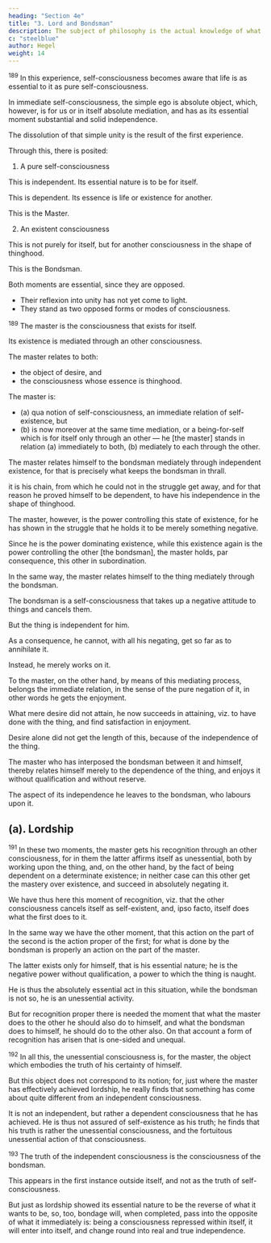 ```yaml
---
heading: "Section 4e"
title: "3. Lord and Bondsman"
description: The subject of philosophy is the actual knowledge of what truly is.
c: "steelblue"
author: Hegel
weight: 14
---
```


<!-- ## 3.  -->

<sup>189</sup> In this experience, self-consciousness becomes aware that life is as essential to it as pure self-consciousness.

In immediate self-consciousness, the simple ego is absolute object, which, however, is for us or in itself absolute mediation, and has as its essential moment substantial and solid independence.

The dissolution of that simple unity is the result of the first experience.

Through this, there is posited:

1. A pure self-consciousness

This is independent. Its essential nature is to be for itself.

This is dependent. Its essence is life or existence for another. 

This is the Master.

2. An existent consciousness
 
This is not purely for itself, but for another consciousness in the shape of thinghood.

This is the Bondsman.


Both moments are essential, since they are opposed.
- Their reflexion into unity has not yet come to light.
- They stand as two opposed forms or modes of consciousness. 


<sup>189</sup> The master is the consciousness that exists for itself.

Its existence is mediated through an other consciousness.

<!-- ; but no longer merely the general notion of existence for self.  -->

<!-- Rather, it is a consciousness existing on its own account which is  -->

<!-- , i.e. through an other whose very nature implies that it is bound up with an independent being or with thinghood in general.  -->
 <!-- brings himself into relation  these moments, to a thing as such,-->

The master relates to both:
- the object of desire, and
- the consciousness whose essence is thinghood. 

The master is:

- (a) qua notion of self-consciousness, an immediate relation of self-existence, but 
- (b) is now moreover at the same time mediation, or a being-for-self which is for itself only through an other — he [the master] stands in relation (a) immediately to both, (b) mediately to each through the other. 

The master relates himself to the bondsman mediately through independent existence, for that is precisely what keeps the bondsman in thrall.

it is his chain, from which he could not in the struggle get away, and for that reason he proved himself to be dependent, to have his independence in the shape of thinghood. 

The master, however, is the power controlling this state of existence, for he has shown in the struggle that he holds it to be merely something negative. 

Since he is the power dominating existence, while this existence again is the power controlling the other [the bondsman], the master holds, par consequence, this other in subordination. 

In the same way, the master relates himself to the thing mediately through the bondsman. 

The bondsman is a self-consciousness that takes up a negative attitude to things and cancels them. 

But the thing is independent for him.

As a consequence, he cannot, with all his negating, get so far as to annihilate it.

 <!-- outright and be done with it; that is to say, -->
Instead, he merely works on it. 

To the master, on the other hand, by means of this mediating process, belongs the immediate relation, in the sense of the pure negation of it, in other words he gets the enjoyment.

What mere desire did not attain, he now succeeds in attaining, viz. to have done with the thing, and find satisfaction in enjoyment. 

Desire alone did not get the length of this, because of the independence of the thing. 

The master who has interposed the bondsman between it and himself, thereby relates himself merely to the dependence of the thing, and enjoys it without qualification and without reserve. 

The aspect of its independence he leaves to the bondsman, who labours upon it.


## (a). Lordship

<sup>191</sup> In these two moments, the master gets his recognition through an other consciousness, for in them the latter affirms itself as unessential, both by working upon the thing, and, on the other hand, by the fact of being dependent on a determinate existence; in neither case can this other get the mastery over existence, and succeed in absolutely negating it.

We have thus here this moment of recognition, viz. that the other consciousness cancels itself as self-existent, and, ipso facto, itself does what the first does to it. 

In the same way we have the other moment, that this action on the part of the second is the action proper of the first; for what is done by the bondsman is properly an action on the part of the master.

The latter exists only for himself, that is his essential nature; he is the negative power without qualification, a power to which the thing is naught. 

He is thus the absolutely essential act in this situation, while the bondsman is not so, he is an unessential activity. 

But for recognition proper there is needed the moment that what the master does to the other he should also do to himself, and what the bondsman does to himself, he should do to the other also. On that account a form of recognition has arisen that is one-sided and unequal.


<sup>192</sup> In all this, the unessential consciousness is, for the master, the object which embodies the truth of his certainty of himself.

But this object does not correspond to its notion; for, just where the master has effectively achieved lordship, he really finds that something has come about quite different from an independent consciousness.

It is not an independent, but rather a dependent consciousness that he has achieved. He is thus not assured of self-existence as his truth; he finds that his truth is rather the unessential consciousness, and the fortuitous unessential action of that consciousness.


<sup>193</sup> The truth of the independent consciousness is the consciousness of the bondsman.

This appears in the first instance outside itself, and not as the truth of self-consciousness. 

But just as lordship showed its essential nature to be the reverse of what it wants to be, so, too, bondage will, when completed, pass into the opposite of what it immediately is: being a consciousness repressed within itself, it will enter into itself, and change round into real and true independence.


